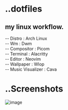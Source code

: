 # ..dotfiles
## my linux workflow.

-- Distro : Arch Linux <br>
-- Wm : Dwm <br>
-- Compositor : Picom <br>
-- Terminal : Alacritty <br>
-- Editor : Neovim <br>
-- Wallpaper : Wlop <br>
-- Music Visualizer : Cava 


# ..Screenshots
![image](https://user-images.githubusercontent.com/103060398/227224518-e97f779e-37ae-49f4-a101-1cd2b47ff776.png)

